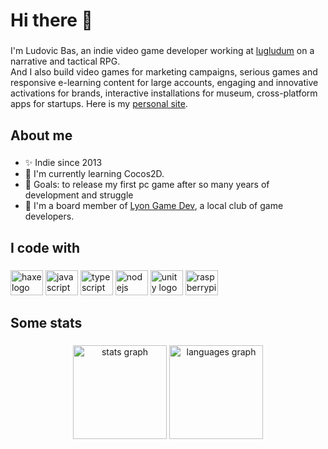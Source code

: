 <h1 align="left">Hi there 👋</h1>

###

I'm Ludovic Bas, an indie video game developer working at [lugludum](https://www.lugludum.com) on a narrative and tactical RPG.<br>And I also build video games for marketing campaigns, serious games and responsive e-learning content for large accounts, engaging and innovative activations for brands, interactive installations for museum, cross-platform apps for startups. Here is my [personal site](https://www.loudoweb.fr).

###

<h2 align="left">About me</h2>

###

- ✨ Indie since 2013
- 🌱 I'm currently learning Cocos2D.
- 🎯 Goals: to release my first pc game after so many years of development and struggle
- 🎲 I'm a board member of [Lyon Game Dev](https://lyongamedev.pro), a local club of game developers.

###

<h2 align="left">I code with</h2>

###

<div align="left">
  <img src="https://cdn.jsdelivr.net/gh/devicons/devicon/icons/haxe/haxe-original.svg" height="40" width="52" alt="haxe logo"  />
  <img src="https://cdn.jsdelivr.net/gh/devicons/devicon/icons/javascript/javascript-original.svg" height="40" width="52" alt="javascript logo"  />
  <img src="https://cdn.jsdelivr.net/gh/devicons/devicon/icons/typescript/typescript-original.svg" height="40" width="52" alt="typescript logo"  />
  <img src="https://cdn.jsdelivr.net/gh/devicons/devicon/icons/nodejs/nodejs-original.svg" height="40" width="52" alt="nodejs logo"  />
  <img src="https://cdn.jsdelivr.net/gh/devicons/devicon/icons/unity/unity-original.svg" height="40" width="52" alt="unity logo"  />
  <img src="https://cdn.jsdelivr.net/gh/devicons/devicon/icons/raspberrypi/raspberrypi-original.svg" height="40" width="52" alt="raspberrypi logo"  />
</div>

###

<h2 align="left">Some stats</h2>

###

<div align="center">
  <img src="https://github-readme-stats.vercel.app/api?username=loudoweb&hide_title=false&hide_rank=false&show_icons=true&include_all_commits=true&count_private=true&disable_animations=false&theme=dracula&locale=en&hide_border=false&order=1" height="150" alt="stats graph"  />
  <img src="https://github-readme-stats.vercel.app/api/top-langs?username=loudoweb&locale=en&hide_title=false&layout=compact&card_width=320&langs_count=5&theme=dracula&hide_border=false&order=2" height="150" alt="languages graph"  />
</div>

###

